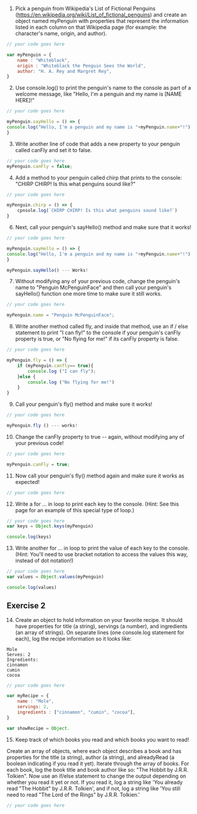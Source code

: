 1. Pick a penguin from Wikipedia's List of Fictional Penguins (https://en.wikipedia.org/wiki/List_of_fictional_penguins) and create an object named myPenguin with properties that represent the information listed in each column on that Wikipedia page (for example: the character's name, origin, and author).

```js
// your code goes here

var myPenguin = {
    name : "Whiteblack",
    origin : "Whiteblack the Penguin Sees the World",
    author: "H. A. Rey and Margret Rey",
}


```

2. Use console.log() to print the penguin's name to the console as part of a welcome message, like "Hello, I'm a penguin and my name is [NAME HERE]!"

```js
// your code goes here

myPenguin.sayHello = () => {
console.log("Hello, I'm a penguin and my name is "+myPenguin.name+"!")
}
```

3. Write another line of code that adds a new property to your penguin called canFly and set it to false.

```js
// your code goes here
myPenguin.canFly = false;
```

4. Add a method to your penguin called chirp that prints to the console: "CHIRP CHIRP! Is this what penguins sound like?"

```js
// your code goes here

myPenguin.chirp = () => {
    cpnsole.log(`CHIRP CHIRP! Is this what penguins sound like?`)
}
```

6. Next, call your penguin's sayHello() method and make sure that it works!

```js
// your code goes here

myPenguin.sayHello = () => {
console.log("Hello, I'm a penguin and my name is "+myPenguin.name+"!")
}

myPenguin.sayHello() --- Works!
```

7. Without modifying any of your previous code, change the penguin's name to "Penguin McPenguinFace" and then call your penguin's sayHello() function one more time to make sure it still works.

```js
// your code goes here

myPenguin.name = "Penguin McPenguinFace";

```

8. Write another method called fly, and inside that method, use an if / else statement to print "I can fly!" to the console if your penguin's canFly property is true, or "No flying for me!" if its canFly property is false.

```js
// your code goes here

myPenguin.fly = () => {
    if (myPenguin.canfly== true){
        console.log ("I can fly");
    }else {
        console.log ("No flying for me!")
    }
}

```

9. Call your penguin's fly() method and make sure it works!

```js
// your code goes here

myPenguin.fly () --- works!
```

10. Change the canFly property to true -- again, without modifying any of your previous code!

```js
// your code goes here

myPenguin.canFly = true;

```

11. Now call your penguin's fly() method again and make sure it works as expected!

```js
// your code goes here
```

12. Write a for ... in loop to print each key to the console. (Hint: See this page for an example of this special type of loop.)

```js
// your code goes here
var keys = Object.keys(myPenguin)

console.log(keys)

```

13. Write another for ... in loop to print the value of each key to the console. (Hint: You'll need to use bracket notation to access the values this way, instead of dot notation!)

```js
// your code goes here
var values = Object.values(myPenguin)

console.log(values)

```

## Exercise 2
 14. Create an object to hold information on your favorite recipe. It should have properties for title (a string), servings (a number), and ingredients (an array of strings).
 On separate lines (one console.log statement for each), log the recipe information so it looks like:
 ```
 Mole
 Serves: 2
 Ingredients:
 cinnamon
 cumin
 cocoa
```

```js
// your code goes here

var myRecipe = {
    name : "Mole",
    servings: 2,
    ingredients : ["cinnamon", "cumin", "cocoa"],
}

var showRecipe = Object.


```

 15. Keep track of which books you read and which books you want to read!

 Create an array of objects, where each object describes a book and has properties for the title (a string), author (a string), and alreadyRead (a boolean indicating if you read it yet).
 Iterate through the array of books. For each book, log the book title and book author like so: "The Hobbit by J.R.R. Tolkien".
 Now use an if/else statement to change the output depending on whether you read it yet or not. If you read it, log a string like 'You already read "The Hobbit" by J.R.R. Tolkien', and if not, log a string like 'You still need to read "The Lord of the Rings" by J.R.R. Tolkien.'

 ```js
// your code goes here
```
